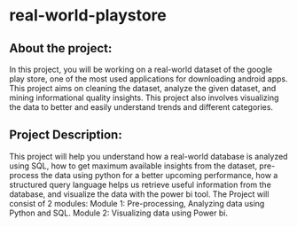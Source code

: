 # real-world-playstore

## About the project:
In this project, you will be working on a real-world dataset of the google play store, one of the most used applications for downloading android apps. This project aims on cleaning the dataset, analyze the given dataset, and mining informational quality insights. This project also involves visualizing the data to better and easily understand trends and different categories.

## Project Description: 

This project will help you understand how a real-world database is analyzed using SQL, how to get maximum available insights from the dataset, pre-process the data using python for a better upcoming performance, how a structured query language helps us retrieve useful information from the database, and visualize the data with the power bi tool.
The Project will consist of 2 modules:
Module 1: Pre-processing, Analyzing data using Python and SQL.
Module 2: Visualizing data using Power bi.
